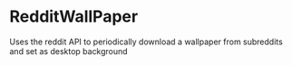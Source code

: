 # RedditWallPaper
Uses the reddit API to periodically download a wallpaper from subreddits and set as desktop background
